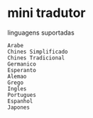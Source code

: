 # mini tradutor

linguagens suportadas
```
Arabe
Chines Simplificado
Chines Tradicional
Germanico
Esperanto
Alemao
Grego
Ingles
Portugues
Espanhol
Japones
```
